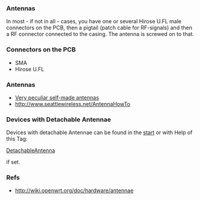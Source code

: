 
### Antennas

In most - if not in all - cases, you have one or several Hirose U.FL male connectors on the PCB, then a pigtail (patch cable for RF-signals) and then a RF connector connected to the casing. The antenna is screwed on to that.

### Connectors on the PCB

* SMA
* Hirose U.FL

### Antennas

* [Very peculiar self-made antennas](http://www.usbwifi.orconhosting.net.nz/)
* <http://www.seattlewireless.net/AntennaHowTo>

### Devices with Detachable Antennae

Devices with detachable Antennae can be found in the [start](http://wiki.openwrt.org/toh/start) or with Help of this Tag:

[DetachableAntenna](http://wiki.openwrt.org/tag/detachableantenna?do=showtag&tag=DetachableAntenna)

if set.

### Refs

* <http://wiki.openwrt.org/doc/hardware/antennae>
